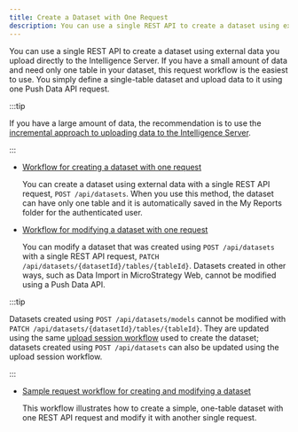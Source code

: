 ```yaml
---
title: Create a Dataset with One Request
description: You can use a single REST API to create a dataset using external data you upload directly to the Intelligence Server. If you have a small amount of data and need only one table in your dataset, this request workflow is the easiest to use. You simply define a single-table dataset and upload data to it using one Push Data API request.
---
```


You can use a single REST API to create a dataset using external data you upload directly to the Intelligence Server. If you have a small amount of data and need only one table in your dataset, this request workflow is the easiest to use. You simply define a single-table dataset and upload data to it using one Push Data API request.

:::tip

If you have a large amount of data, the recommendation is to use the [incremental approach to uploading data to the Intelligence Server](../create-a-dataset-incrementally-with-multiple-requests/create-a-dataset-incrementally-with-multiple-requests.md).

:::

- [Workflow for creating a dataset with one request](./workflow-create-a-dataset-with-one-request.md)

  You can create a dataset using external data with a single REST API request, `POST /api/datasets`. When you use this method, the dataset can have only one table and it is automatically saved in the My Reports folder for the authenticated user.

- [Workflow for modifying a dataset with one request](./workflow-modify-a-dataset-with-one-request.md)

  You can modify a dataset that was created using `POST /api/datasets` with a single REST API request, `PATCH /api/datasets/{datasetId}/tables/{tableId}`. Datasets created in other ways, such as Data Import in MicroStrategy Web, cannot be modified using a Push Data API.

:::tip

Datasets created using `POST /api/datasets/models` cannot be modified with `PATCH /api/datasets/{datasetId}/tables/{tableId}`. They are updated using the same [upload session workflow](../create-a-dataset-incrementally-with-multiple-requests/logic-for-creating-a-dataset-incrementally.md) used to create the dataset; datasets created using `POST /api/datasets` can also be updated using the upload session workflow.

:::

- [Sample request workflow for creating and modifying a dataset](./workflow-create-and-modify-a-dataset-with-one-request.md)

  This workflow illustrates how to create a simple, one-table dataset with one REST API request and modify it with another single request.
